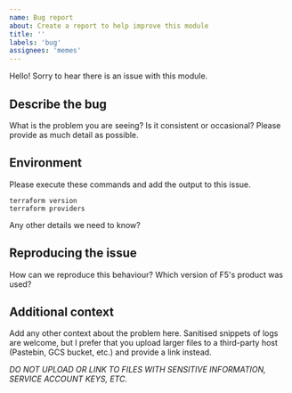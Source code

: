 ```yaml
---
name: Bug report
about: Create a report to help improve this module
title: ''
labels: 'bug'
assignees: 'memes'
---
```


Hello! Sorry to hear there is an issue with this module.

## Describe the bug

What is the problem you are seeing? Is it consistent or occasional? Please
provide as much detail as possible.

## Environment

Please execute these commands and add the output to this issue.

```shell
terraform version
terraform providers
```

Any other details we need to know?

## Reproducing the issue

How can we reproduce this behaviour? Which version of F5's product was used?

## Additional context

Add any other context about the problem here. Sanitised snippets of logs are
welcome, but I prefer that you upload larger files to a third-party host
(Pastebin, GCS bucket, etc.) and provide a link instead.

*DO NOT UPLOAD OR LINK TO FILES WITH SENSITIVE INFORMATION, SERVICE ACCOUNT KEYS, ETC.*
